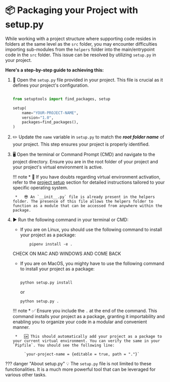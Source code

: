 # 📦 **Packaging your Project with setup.py**

While working with a project structure where supporting code resides in folders at the same level as the `src` folder, you may encounter difficulties importing sub-modules from the `helpers` folder into the main/entrypoint code in the `src` folder. This issue can be resolved by utilizing `setup.py` in your project.

**Here's a step-by-step guide to achieving this:**

1. 📂 Open the `setup.py` file provided in your project. This file is crucial as it defines your project's configuration.


    ```python

    from setuptools import find_packages, setup

    setup(
        name="YOUR-PROJECT-NAME",
        version="1.0",
        packages=find_packages(),
    )

    ```

2. ✏️ Update the `name` variable in `setup.py` to match the ***root folder name*** of your project. This step ensures your project is properly identified.

3. 🖥️ Open the terminal or Command Prompt (CMD) and navigate to the project directory. Ensure you are in the root folder of your project and your project's virtual environment is active.

    !!! note
        *   🤔 If you have doubts regarding virtual environment activation, refer to the [project setup](project-setup.md) section for detailed instructions tailored to your specific operating system.

        *   😎 An `__init__.py` file is already present in the helpers folder. The presence of this file allows the helpers folder to function as a module that can be accessed from anywhere within the package.

4. ▶️ Run the following command in your terminal or CMD: 

    * If you are on Linux, you should use the following command to install your project as a package:

        ```shell
            pipenv install -e .
        ```

    CHECK ON MAC AND WINDOWS AND COME BACK
    
    * If you are on MacOS, you mighty have to use the following command to install your project as a package:

        ```shell

        python setup.py install

        ```
        or

        ```shell
        python setup.py .

        ```

    !!! note
        *   ✅ Ensure you include the `.` at the end of the command. This command installs your project as a package, granting it importability and enabling you to organize your code in a modular and convenient manner.

        *   🆗 This should automatically add your project as a package to your current virtual environment. You can verify the same in your `Pipfile`. You should see the following line:
        
            `your-project-name = {editable = true, path = "."}`


        
    
??? danger "About setup.py"
    💡 The `setup.py` file is not limited to these functionalities. It is a much more powerful tool that can be leveraged for various other tasks.